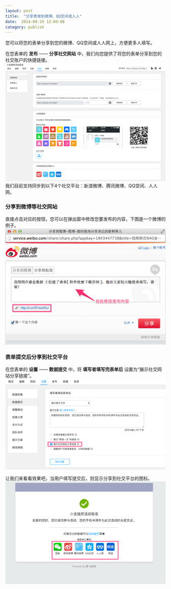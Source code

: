 ```yaml
---
layout: post
title:  "分享表单到微博、QQ空间或人人"
date:  2014-09-29 12:00:08
category: publish
---
```


您可以将您的表单分享到您的微博、QQ空间或人人网上，方便更多人填写。

在您表单的 **发布** —— **分享社交网站** 中，我们向您提供了将您的表单分享到您的社交账户的快捷链接。
	![](/images/social-share-1.png)
我们目前支持同步到以下4个社交平台：新浪微博、腾讯微博、QQ空间、人人网。

### 分享到微博等社交网站

直接点击对应的按钮，您可以在弹出窗中修改您要发布的内容，下图是一个微博的例子。
	![](/images/social-share-2.png)

### 表单提交后分享到社交平台

在您表单的 **设置** —— **数据提交** 中，将 **填写者填写完表单后** 设置为“展示社交网站分享链接”。
	![](/images/social-share-3.png)

让我们来看看效果吧，当用户填写提交后，则显示分享到社交平台的图标。
	![](/images/social-share-4.png)
